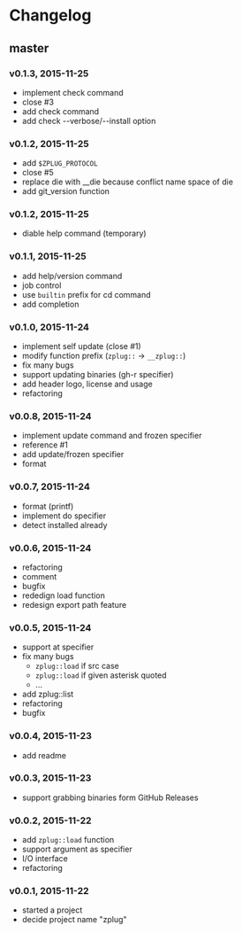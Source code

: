 # Changelog

## master

### v0.1.3, 2015-11-25
- implement check command
- close #3
- add check command
- add check --verbose/--install option

### v0.1.2, 2015-11-25
- add `$ZPLUG_PROTOCOL`
- close #5
- replace die with __die because conflict name space of die
- add git_version function

### v0.1.2, 2015-11-25
- diable help command (temporary)

### v0.1.1, 2015-11-25
- add help/version command
- job control
- use `builtin` prefix for cd command
- add completion

### v0.1.0, 2015-11-24
- implement self update (close #1)
- modify function prefix (`zplug::` -> `__zplug::`)
- fix many bugs
- support updating binaries (gh-r specifier)
- add header logo, license and usage
- refactoring

### v0.0.8, 2015-11-24
- implement update command and frozen specifier
- reference #1
- add update/frozen specifier
- format

### v0.0.7, 2015-11-24
- format (printf)
- implement do specifier
- detect installed already

### v0.0.6, 2015-11-24
- refactoring
- comment
- bugfix
- rededign load function
- redesign export path feature

### v0.0.5, 2015-11-24
- support at specifier
- fix many bugs
  - `zplug::load` if src case
  - `zplug::load` if given asterisk quoted
  - ...
- add zplug::list
- refactoring
- bugfix

### v0.0.4, 2015-11-23
- add readme

### v0.0.3, 2015-11-23
- support grabbing binaries form GitHub Releases

### v0.0.2, 2015-11-22
- add `zplug::load` function
- support argument as specifier
- I/O interface
- refactoring

### v0.0.1, 2015-11-22
- started a project
- decide project name "zplug"
